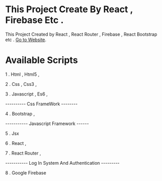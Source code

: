 # This Project Create By React , Firebase Etc .

This Project Created by React , React Router , Firebase , React Bootstrap etc . [Go to Website](https://health-evercare-hospital-ltd.web.app/).

# Available Scripts

1 . Html , Html5 ,

2 . Css , Css3 ,

3 . Javascript , Es6 ,

---------- Css FrameWork --------

4 . Bootstrap ,

----------- Javascript Framework ------

5 . Jsx

6 . React ,

7 . React Router ,

----------- Log In System And Authentication ---------

8 . Google Firebase
